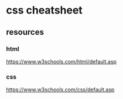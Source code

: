 # css cheatsheet

## resources

### html

https://www.w3schools.com/html/default.asp

### css

https://www.w3schools.com/css/default.asp
